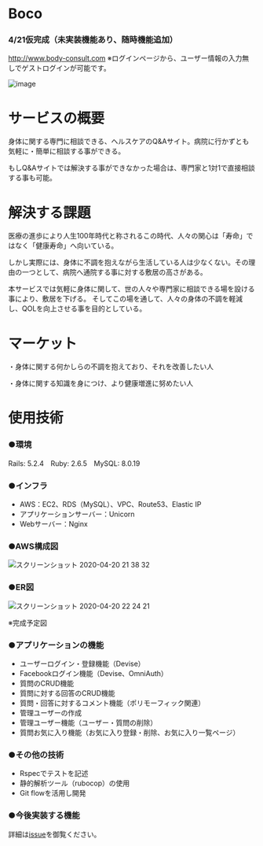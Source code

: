 # Boco 
### 4/21仮完成（未実装機能あり、随時機能追加）

http://www.body-consult.com   ※ログインページから、ユーザー情報の入力無しでゲストログインが可能です。

![image](https://user-images.githubusercontent.com/56257719/79718877-1c91ea80-8318-11ea-9a43-007da7ef5f23.png)


# サービスの概要
身体に関する専門に相談できる、ヘルスケアのQ&Aサイト。病院に行かずとも気軽に・簡単に相談する事ができる。

もしQ&Aサイトでは解決する事ができなかった場合は、専門家と1対1で直接相談する事も可能。

# 解決する課題
医療の進歩により人生100年時代と称されるこの時代、人々の関心は「寿命」ではなく「健康寿命」へ向いている。

しかし実際には、身体に不調を抱えながら生活している人は少なくない。その理由の一つとして、病院へ通院する事に対する敷居の高さがある。

本サービスでは気軽に身体に関して、世の人々や専門家に相談できる場を設ける事により、敷居を下げる。
そしてこの場を通して、人々の身体の不調を軽減し、QOLを向上させる事を目的としている。

# マーケット
・身体に関する何かしらの不調を抱えており、それを改善したい人　

・身体に関する知識を身につけ、より健康増進に努めたい人

# 使用技術
### ●環境
Rails: 5.2.4　Ruby: 2.6.5　MySQL: 8.0.19

### ●インフラ
- AWS：EC2、RDS（MySQL）、VPC、Route53、Elastic IP
- アプリケーションサーバー：Unicorn  
- Webサーバー：Nginx

### ●AWS構成図

![スクリーンショット 2020-04-20 21 38 32](https://user-images.githubusercontent.com/56257719/79752515-6518ca80-834f-11ea-9f9e-edae66a1024a.png)

### ●ER図
![スクリーンショット 2020-04-20 22 24 21](https://user-images.githubusercontent.com/56257719/79756537-ba57da80-8355-11ea-9e44-86b9f70ebcb7.png)

※完成予定図

### ●アプリケーションの機能 
- ユーザーログイン・登録機能（Devise）
- Facebookログイン機能（Devise、OmniAuth）
- 質問のCRUD機能
- 質問に対する回答のCRUD機能
- 質問・回答に対するコメント機能（ポリモーフィック関連）
- 管理ユーザーの作成
- 管理ユーザー機能（ユーザー・質問の削除）
- 質問お気に入り機能（お気に入り登録・削除、お気に入り一覧ページ）

### ●その他の技術
- Rspecでテストを記述
- 静的解析ツール（rubocop）の使用
- Git flowを活用し開発

### ●今後実装する機能
詳細は[issue](https://github.com/12masato01/Boco/issues)を御覧ください。
